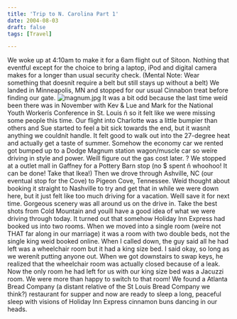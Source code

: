 ```yaml
---
title: 'Trip to N. Carolina Part 1'
date: 2004-08-03
draft: false
tags: [Travel]

---
```


We woke up at 4:10am to make it for a 6am flight out of Sítoon. Nothing that eventful except for the choice to bring a laptop, iPod and digital camera makes for a longer than usual security check. (Mental Note: Wear something that doesnít require a belt but still stays up without a belt) We landed in Minneapolis, MN and stopped for our usual Cinnabon treat before finding our gate. ![magnum.jpg](http://www.mennoboy.com/chris/archives/images/travel/magnum.jpg) It was a bit odd because the last time weíd been there was in November with Kev & Lue and Mark for the National Youth Workerís Conference in St. Louis ñ so it felt like we were missing some people this time.  Our flight into Charlotte was a little bumpier than others and Sue started to feel a bit sick towards the end, but it wasnít anything we couldnít handle. It felt good to walk out into the 27-degree heat and actually get a taste of summer. Somehow the economy car we rented got bumped up to a Dodge Magnum station wagon/muscle car so weíre driving in style and power. Weíll figure out the gas cost later. ? We stopped at a outlet mall in Gaffney for a Pottery Barn stop (no $ spent ñ whoohoo! It can be done! Take that Ikea!) Then we drove through Ashville, NC (our eventual stop for the Cove) to Pigeon Cove, Tennessee. Weíd thought about booking it straight to Nashville to try and get that in while we were down here, but it just felt like too much driving for a vacation. Weíll save it for next time. Gorgeous scenery was all around us on the drive in. Take the best shots from Cold Mountain and youíll have a good idea of what we were driving through today. It turned out that somehow Holiday Inn Express had booked us into two rooms. When we moved into a single room (weíre not THAT far along in our marriage) it was a room with two double beds, not the single king weíd booked online. When I called down, the guy said all he had left was a wheelchair room but it had a king size bed. I said okay, so long as we werenít putting anyone out. When we got downstairs to swap keys, he realized that the wheelchair room was actually closed because of a leak. Now the only room he had left for us with our king size bed was a Jacuzzi room. We were more than happy to switch to that room! We found a Atlanta Bread Company (a distant relative of the St Louis Bread Company we think?) restaurant for supper and now are ready to sleep a long, peaceful sleep with visions of Holiday Inn Express cinnamon buns dancing in our heads.